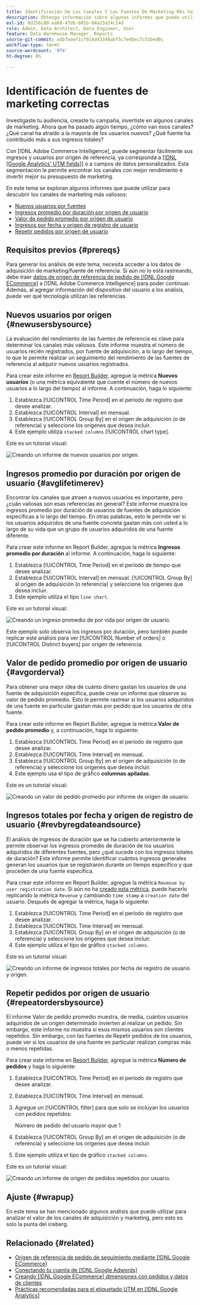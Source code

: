 ```yaml
---
title: Identificación De Los Canales Y Las Fuentes De Marketing Más Valiosas
description: Obtenga información sobre algunos informes que puede utilizar para descubrir los canales de marketing más valiosos.
exl-id: 8d25bc80-ea60-47db-b01b-04a23a24c14d
role: Admin, Data Architect, Data Engineer, User
feature: Data Warehouse Manager, Reports
source-git-commit: adb7aaef1cf914d43348abf5c7e4bec7c51bed0c
workflow-type: tm+mt
source-wordcount: '974'
ht-degree: 0%

---
```


# Identificación de fuentes de marketing correctas

Investigaste tu audiencia, creaste tu campaña, invertiste en algunos canales de marketing. Ahora que ha pasado algún tiempo, ¿cómo van esos canales? ¿Qué canal ha atraído a la mayoría de los usuarios nuevos? ¿Qué fuente ha contribuido más a sus ingresos totales?

Con [!DNL Adobe Commerce Intelligence], puede segmentar fácilmente sus ingresos y usuarios por origen de referencia, ya corresponda a [[!DNL [Google Analytics' UTM fields]]](https://support.google.com/analytics/answer/1191184?hl=en) o a campos de datos personalizados. Esta segmentación le permite encontrar los canales con mejor rendimiento e invertir mejor su presupuesto de marketing.

En este tema se exploran algunos informes que puede utilizar para descubrir los canales de marketing más valiosos:

* [Nuevos usuarios por fuentes](#newusersbysource)
* [Ingresos promedio por duración por origen de usuario](#avglifetimerev)
* [Valor de pedido promedio por origen de usuario](#avgorderval)
* [Ingresos por fecha y origen de registro de usuario](#revbyregdateandsource)
* [Repetir pedidos por origen de usuario](#repeatordersbysource)

## Requisitos previos {#prereqs}

Para generar los análisis de este tema, necesita acceder a los datos de adquisición de marketing/fuente de referencia. Si aún no lo está rastreando, debe traer [datos de origen de referencia de pedido de [!DNL Google ECommerce]](../importing-data/integrations/google-ecommerce.md) a [!DNL Adobe Commerce Intelligence] para poder continuar. Además, al agregar información del dispositivo del usuario a los análisis, puede ver qué tecnología utilizan las referencias.

## Nuevos usuarios por origen {#newusersbysource}

La evaluación del rendimiento de las fuentes de referencia es clave para determinar los canales más valiosos. Este informe muestra el número de usuarios recién registrados, por fuente de adquisición, a lo largo del tiempo, lo que le permite realizar un seguimiento del rendimiento de las fuentes de referencia al adquirir nuevos usuarios registrados.

Para crear este informe en [Report Builder](../../tutorials/using-visual-report-builder.md), agregue la métrica **Nuevos usuarios** (o una métrica equivalente que cuente el número de nuevos usuarios a lo largo del tiempo) al informe. A continuación, haga lo siguiente:

1. Establezca [!UICONTROL Time Period] en el período de registro que desee analizar.
1. Establezca [!UICONTROL Interval] en mensual.
1. Establezca [!UICONTROL Group By] en el origen de adquisición (o de referencia) y seleccione los orígenes que desea incluir.
1. Este ejemplo utiliza `stacked columns` [!UICONTROL chart type].

Este es un tutorial visual:

![Creando un informe de nuevos usuarios por origen.](../../assets/New_Users_by_source.gif)

## Ingresos promedio por duración por origen de usuario {#avglifetimerev}

Encontrar los canales que atraen a nuevos usuarios es importante, pero ¿cuán valiosas son esas referencias en general? Este informe muestra los ingresos promedio por duración de usuarios de fuentes de adquisición específicas a lo largo del tiempo. En otras palabras, esto le permite ver si los usuarios adquiridos de una fuente concreta gastan más con usted a lo largo de su vida que un grupo de usuarios adquiridos de una fuente diferente.

Para crear este informe en Report Builder, agregue la métrica **Ingresos promedio por duración** al informe. A continuación, haga lo siguiente:

1. Establezca [!UICONTROL Time Period] en el período de tiempo que desee analizar.
1. Establezca [!UICONTROL Interval] en mensual.
   [!UICONTROL Group By] al origen de adquisición (o referencia) y seleccione los orígenes que desea incluir.
1. Este ejemplo utiliza el tipo `line chart`.

Este es un tutorial visual:

![Creando un ingreso promedio de por vida por origen de usuario](../../assets/Lifetime_revenue_by_user_source.gif).

Este ejemplo solo observa los ingresos por duración, pero también puede replicar este análisis para ver [!UICONTROL Number of orders] o [!UICONTROL Distinct buyers] por origen de referencia.

## Valor de pedido promedio por origen de usuario {#avgorderval}

Para obtener una mejor idea de cuánto dinero gastan los usuarios de una fuente de adquisición específica, puede crear un informe que observe su valor de pedido promedio. Esto le permite rastrear si los usuarios adquiridos de una fuente en particular gastan más por pedido que los usuarios de otra fuente.

Para crear este informe en Report Builder, agregue la métrica **Valor de pedido promedio** y, a continuación, haga lo siguiente:

1. Establezca [!UICONTROL Time Period] en el período de registro que desee analizar.
1. Establezca [!UICONTROL Time Interval] en mensual.
1. Establezca [!UICONTROL Group By] en el origen de adquisición (o de referencia) y seleccione los orígenes que desea incluir.
1. Este ejemplo usa el tipo de gráfico **columnas apiladas**.

Este es un tutorial visual:

![Creando un valor de pedido promedio por informe de origen de usuario.](../../assets/Average_order_value_by_source.gif)

## Ingresos totales por fecha y origen de registro de usuario {#revbyregdateandsource}

El análisis de ingresos de duración que se ha cubierto anteriormente le permite observar los ingresos promedio de duración de los usuarios adquiridos de diferentes fuentes, pero ¿qué sucede con los ingresos totales de duración? Este informe permite identificar cuántos ingresos generales generan los usuarios que se registraron durante un tiempo específico y que proceden de una fuente específica.

Para crear este informe en Report Builder, agregue la métrica `Revenue by user registration date`. Si aún no ha [creado esta métrica](../../data-user/reports/ess-manage-data-metrics.md), puede hacerlo replicando la métrica `Revenue` y cambiando `time stamp` a `creation date` del usuario. Después de agregar la métrica, haga lo siguiente:

1. Establezca [!UICONTROL Time Period] en el período de registro que desee analizar.
1. Establezca [!UICONTROL Time Interval] en mensual.
1. Establezca [!UICONTROL Group By] en el origen de adquisición (o de referencia) y seleccione los orígenes que desea incluir.
1. Este ejemplo utiliza el tipo de gráfico `stacked columns`.

Este es un tutorial visual:

![Creando un informe de ingresos totales por fecha de registro de usuario y origen.](../../assets/Revenue_by_user_registration_date_and_source.gif)

## Repetir pedidos por origen de usuario {#repeatordersbysource}

El informe Valor de pedido promedio muestra, de media, cuántos usuarios adquiridos de un origen determinado invierten al realizar un pedido. Sin embargo, este informe no muestra si esos mismos usuarios son clientes repetidos. Sin embargo, con las fuentes de Repetir pedidos de los usuarios, puede ver si los usuarios de una fuente en particular realizan compras más o menos repetidas.

Para crear este informe en [Report Builder](../../tutorials/using-visual-report-builder.md), agregue la métrica **Número de pedidos** y haga lo siguiente:

1. Establezca [!UICONTROL Time Period] en el período de registro que desee analizar.
1. Establezca [!UICONTROL Time Interval] en mensual.
1. Agregue un [!UICONTROL filter] para que solo se incluyan los usuarios con pedidos repetidos:

   Número de pedido del usuario mayor que 1

1. Establezca [!UICONTROL Group By] en el origen de adquisición (o de referencia) y seleccione los orígenes que desea incluir.
1. Este ejemplo utiliza el tipo de gráfico `stacked columns`.

Este es un tutorial visual:

![Creando un informe de origen de pedidos repetidos por usuario.](../../assets/Repeat_orders_by_user_source.gif)


## Ajuste {#wrapup}

En este tema se han mencionado algunos análisis que puede utilizar para analizar el valor de los canales de adquisición y marketing, pero esto es solo la punta del iceberg.

## Relacionado {#related}

* [Origen de referencia de pedido de seguimiento mediante  [!DNL Google ECommerce]](../importing-data/integrations/google-ecommerce.md)
* [Conectando tu cuenta de  [!DNL Google Adwords] ](../importing-data/integrations/google-adwords.md)
* [Creando  [!DNL Google ECommerce] dimensiones con pedidos y datos de clientes](../data-warehouse-mgr/bldg-google-ecomm-dim.md)
* [Prácticas recomendadas para el etiquetado UTM en  [!DNL Google Analytics]](../../best-practices/utm-tagging-google.md)
